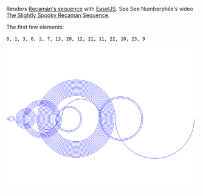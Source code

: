Renders [Recamán's sequence](https://oeis.org/A005132) with
[EaselJS](https://www.createjs.com/easeljs). See See Numberphile's video
[The Slightly Spooky Recamán Sequence](https://www.youtube.com/watch?v=FGC5TdIiT9U).

The first few elements:

```
0, 1, 3, 6, 2, 7, 13, 20, 12, 21, 11, 22, 10, 23, 9
```

![Recamán Sequence](https://raw.githubusercontent.com/austinsims/recaman/master/recaman.png)